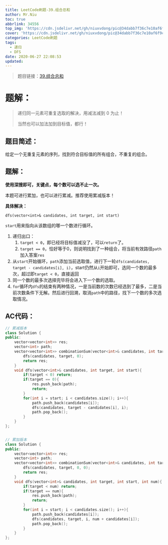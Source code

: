 ```yaml
---
title: LeetCode刷题-39.组合总和
author: Mr.Niu
toc: true
abbrlink: 34556
top_img: 'https://cdn.jsdelivr.net/gh/niuxvdong/pic@34dabb7f36c7e10af6f9cd383f5884a83fcbf94e/2021/02/06/9fd846795f34be8edc6238ce1ef30584.png'
cover: 'https://cdn.jsdelivr.net/gh/niuxvdong/pic@34dabb7f36c7e10af6f9cd383f5884a83fcbf94e/2021/02/06/9fd846795f34be8edc6238ce1ef30584.png'
categories: LeetCode刷题
tags:
  - 递归
  - DFS
date: 2020-06-27 22:08:53
updated:
---
```






















> 题目链接：[39.组合总和](https://leetcode-cn.com/problems/combination-sum/)



# 题解：



> 递归同一元素可重复选取的解决，用减法减到 0 为止！
>
> 当然也可以加法加到目标值，都行！



## 题目简述：

给定一个无重复元素的序列，找到符合目标值的所有组合，不重复的组合。

## 题解：

**使用深搜即可，关键点，每个数可以选不止一次。**

本题可进行累加，也可以进行累减。推荐使用累减版本！

**具体解决：**

`dfs(vector<int>& candidates, int target, int start)`

`start`用来指向从该数组的哪一个数进行循环。

1. 递归出口：
   1. `target < 0`，即已经将目标值减没了，可以`return`了。
   2. `target == 0`，恰好等于0，则说明找到了一种组合，将当前有效路径`path`加入答案`res`
2. 从`start`开始循环，`path`添加当前选取值，进行下一轮`dfs(candidates, target - candidates[i], i)`，start仍然从`i`开始即可，选同一个数的最多次，超过即`target < 0`，直接返回
3. 同一个数的最多次选择完毕将会进入下一个数的选取。
4. `for`循环内`dfs`的结束有两种情况，一是当前数的次数已经选到了最多，二是当前次数条件下无解。然后进行回溯，取消`path`中的路径，找下一个数的多次选取情况。

## AC代码：



```c++
// 累减版本
class Solution {
public:
    vector<vector<int>> res;
    vector<int> path;
    vector<vector<int>> combinationSum(vector<int>& candidates, int target) {
        dfs(candidates, target, 0);
        return res;
    }
    void dfs(vector<int>& candidates, int target, int start){
        if(target < 0) return;
        if(target == 0){
            res.push_back(path);
            return;
        }
        for(int i = start; i < candidates.size(); i++){
            path.push_back(candidates[i]);
            dfs(candidates, target - candidates[i], i);
            path.pop_back();
        }
    }
};


// 累加版本
class Solution {
public:
    vector<vector<int>> res;
    vector<int> path;
    vector<vector<int>> combinationSum(vector<int>& candidates, int target) {
        dfs(candidates, target, 0, 0);
        return res;
    }
    void dfs(vector<int>& candidates, int target, int start, int num){
        if(target < num) return;
        if(target == num){
            res.push_back(path);
            return;
        }
        for(int i = start; i < candidates.size(); i++){
            path.push_back(candidates[i]);
            dfs(candidates, target, i, num + candidates[i]);
            path.pop_back();
        }
    }
};
```



